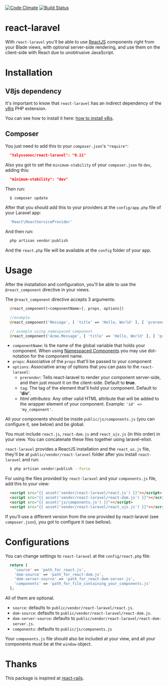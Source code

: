 [![Code Climate](https://codeclimate.com/github/talyssonoc/react-laravel/badges/gpa.svg)](https://codeclimate.com/github/talyssonoc/react-laravel) [![Build Status](https://travis-ci.org/talyssonoc/react-laravel.svg?branch=master)](https://travis-ci.org/talyssonoc/react-laravel)

# react-laravel

With `react-laravel` you'll be able to use [ReactJS](https://facebook.github.io/react/) components right from your Blade views, with optional server-side rendering, and use them on the client-side with React due to unobtrusive JavaScript.

# Installation

## V8js dependency

It's important to know that `react-laravel` has an indirect dependency of the [v8js](https://pecl.php.net/package/v8js) PHP extension.

You can see how to install it here: [how to install v8js](install_v8js.md).

## Composer

You just need to add this to your `composer.json`'s `"require"`:

```json
  "talyssonoc/react-laravel": "0.11"
```

Also you got to set the `minimum-stability` of your `composer.json` to `dev`, adding this:

```json
  "minimum-stability": "dev"
```

Then run:

```sh
  $ composer update
```

After that you should add this to your providers at the `config/app.php` file of your Laravel app:

```php
  'React\ReactServiceProvider'
```

And then run:

```sh
  php artisan vendor:publish
```

And the `react.php` file will be available at the `config` folder of your app.

# Usage

After the installation and configuration, you'll be able to use the `@react_component` directive in your views.

The `@react_component` directive accepts 3 arguments:

```php
  @react_component(<componentName>[, props, options])

  //example
  @react_component('Message', [ 'title' => 'Hello, World' ], [ 'prerender' => true ])

  // example using namespaced component
  @react_component('Acme.Message', [ 'title' => 'Hello, World' ], [ 'prerender' => true ])
```

* `componentName`: Is the name of the global variable that holds your component.  When using [Namespaced Components](https://facebook.github.io/react/docs/jsx-in-depth.html#namespaced-components) you may use dot-notation for the component name.
* `props`: Associative of the `props` that'll be passed to your component
* `options`: Associative array of options that you can pass to the `react-laravel`:
  * `prerender`: Tells react-laravel to render your component server-side, and then just _mount_ it on the client-side. Default to __true__.
  * `tag`: The tag of the element that'll hold your component. Default to __'div'__.
  * _html attributes_: Any other valid HTML attribute that will be added to the wrapper element of your component. Example: `'id' => 'my_component'`.

All your components should be inside `public/js/components.js` (you can configure it, see below) and be global.

You must include `react.js`, `react-dom.js` and `react_ujs.js` (in this order) in your view. You can concatenate these files together using laravel-elixir.

`react-laravel` provides a ReactJS installation and the `react_us.js` file, they'll be at `public/vendor/react-laravel` folder after you install `react-laravel` and run:

```sh
  $ php artisan vendor:publish --force
```

For using the files provided by `react-laravel` and your `components.js` file, add this to your view:

```html
  <script src="{{ asset('vendor/react-laravel/react.js') }}"></script>
  <script src="{{ asset('vendor/react-laravel/react-dom.js') }}"></script>
  <script src="{{ asset('js/components.js') }}"></script>
  <script src="{{ asset('vendor/react-laravel/react_ujs.js') }}"></script>
```

If you'll use a different version from the one provided by react-laravel (see `composer.json`), you got to configure it (see bellow).

# Configurations

You can change settings to `react-laravel` at the `config/react.php` file:

```php
  return [
    'source' => 'path_for_react.js',
    'dom-source' => 'path_for_react-dom.js',
    'dom-server-source' => 'path_for_react-dom-server.js',
    'components' => 'path_for_file_containing_your_components.js'
  ];
```

All of them are optional.

* `source`: defaults to `public/vendor/react-laravel/react.js`.
* `dom-source`: defaults to `public/vendor/react-laravel/react-dom.js`.
* `dom-server-source`: defaults to `public/vendor/react-laravel/react-dom-server.js`.
* `components`: defaults to `public/js/components.js`

Your `components.js` file should also be included at your view, and all your components must be at the `window` object.

# Thanks

This package is inspired at [react-rails](https://github.com/reactjs/react-rails).
